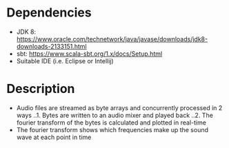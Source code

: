 # Dependencies
* JDK 8: https://www.oracle.com/technetwork/java/javase/downloads/jdk8-downloads-2133151.html
* sbt: https://www.scala-sbt.org/1.x/docs/Setup.html
* Suitable IDE (i.e. Eclipse or Intellij)

# Description
* Audio files are streamed as byte arrays and concurrently processed in 2 ways
..1. Bytes are written to an audio mixer and played back
..2. The fourier transform of the bytes is calculated and plotted in real-time
* The fourier transform shows which frequencies make up the sound wave at each point in time

